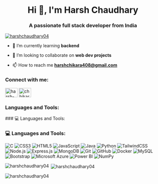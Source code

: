 <h1 align="center">Hi 👋, I'm Harsh Chaudhary</h1>
<h3 align="center">A passionate full stack developer from India</h3>

<p align="left"> <a href="https://github.com/ryo-ma/github-profile-trophy"><img src="https://github-profile-trophy.vercel.app/?username=harshchaudhary04" alt="harshchaudhary04" /></a> </p>

- 🌱 I’m currently learning **backend**

- 👯 I’m looking to collaborate on **web dev projects**

- 📫 How to reach me **harshchikara408@gmail.com**

<h3 align="left">Connect with me:</h3>
<p align="left">
<a href="https://linkedin.com/in/harsh-chaudhary-0aa420316" target="blank"><img align="center" src="https://raw.githubusercontent.com/rahuldkjain/github-profile-readme-generator/master/src/images/icons/Social/linked-in-alt.svg" alt="harsh-chaudhary-0aa420316" height="30" width="40" /></a>
<a href="https://instagram.com/chhikara-harsh04" target="blank"><img align="center" src="https://raw.githubusercontent.com/rahuldkjain/github-profile-readme-generator/master/src/images/icons/Social/instagram.svg" alt="chhikara-harsh04" height="30" width="40" /></a>
</p>

<h3 align="left">Languages and Tools:</h3>
### 💻 Languages and Tools:

### 💻 Languages and Tools:

![C](https://img.shields.io/badge/C-00599C?style=for-the-badge&logo=c&logoColor=white)
![CSS3](https://img.shields.io/badge/CSS3-1572B6?style=for-the-badge&logo=css3&logoColor=white)
![HTML5](https://img.shields.io/badge/HTML5-E34F26?style=for-the-badge&logo=html5&logoColor=white)
![JavaScript](https://img.shields.io/badge/JavaScript-F7DF1E?style=for-the-badge&logo=javascript&logoColor=black)
![Java](https://img.shields.io/badge/Java-ED8B00?style=for-the-badge&logo=java&logoColor=white)
![Python](https://img.shields.io/badge/Python-3776AB?style=for-the-badge&logo=python&logoColor=white)
![TailwindCSS](https://img.shields.io/badge/Tailwind_CSS-38B2AC?style=for-the-badge&logo=tailwind-css&logoColor=white)
![Node.js](https://img.shields.io/badge/Node.js-339933?style=for-the-badge&logo=node.js&logoColor=white)
![Express.js](https://img.shields.io/badge/Express.js-000000?style=for-the-badge&logo=express&logoColor=white)
![MongoDB](https://img.shields.io/badge/MongoDB-4EA94B?style=for-the-badge&logo=mongodb&logoColor=white)
![Git](https://img.shields.io/badge/Git-F05032?style=for-the-badge&logo=git&logoColor=white)
![GitHub](https://img.shields.io/badge/GitHub-181717?style=for-the-badge&logo=github&logoColor=white)
![Docker](https://img.shields.io/badge/Docker-2496ED?style=for-the-badge&logo=docker&logoColor=white)
![MySQL](https://img.shields.io/badge/MySQL-005C84?style=for-the-badge&logo=mysql&logoColor=white)
![Bootstrap](https://img.shields.io/badge/Bootstrap-7952B3?style=for-the-badge&logo=bootstrap&logoColor=white)
![Microsoft Azure](https://img.shields.io/badge/Azure-0078D4?style=for-the-badge&logo=azure-devops&logoColor=white)
![Power BI](https://img.shields.io/badge/Power_BI-F2C811?style=for-the-badge&logo=powerbi&logoColor=black)
![NumPy](https://img.shields.io/badge/NumPy-013243?style=for-the-badge&logo=numpy&logoColor=white)



<p><img align="left" src="https://github-readme-stats.vercel.app/api/top-langs?username=harshchaudhary04&show_icons=true&locale=en&layout=compact" alt="harshchaudhary04" /></p>

<p>&nbsp;<img align="center" src="https://github-readme-stats.vercel.app/api?username=harshchaudhary04&show_icons=true&locale=en" alt="harshchaudhary04" /></p>

<p><img align="center" src="https://github-readme-streak-stats.herokuapp.com/?user=harshchaudhary04&" alt="harshchaudhary04" /></p>
